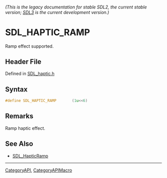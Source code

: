 ###### (This is the legacy documentation for stable SDL2, the current stable version; [SDL3](https://wiki.libsdl.org/SDL3/) is the current development version.)
# SDL_HAPTIC_RAMP

Ramp effect supported.

## Header File

Defined in [SDL_haptic.h](https://github.com/libsdl-org/SDL/blob/SDL2/include/SDL_haptic.h)

## Syntax

```c
#define SDL_HAPTIC_RAMP       (1u<<6)
```

## Remarks

Ramp haptic effect.

## See Also

* [SDL_HapticRamp](SDL_HapticRamp)

----
[CategoryAPI](CategoryAPI), [CategoryAPIMacro](CategoryAPIMacro)

